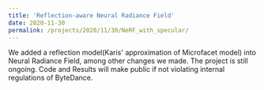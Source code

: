 ```yaml
---
title: 'Reflection-aware Neural Radiance Field'
date: 2020-11-30
permalink: /projects/2020/11/30/NeRF_with_specular/
---
```


We added a reflection model(Karis' approximation of Microfacet model) into Neural Radiance Field, among other changes we made. The project is still ongoing. Code and Results will make public if not violating internal regulations of ByteDance.